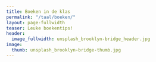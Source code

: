 ```yaml
---
title: Boeken in de klas
permalink: "/taal/boeken/"
layout: page-fullwidth
teaser: Leuke boekentips!
header:
  image_fullwidth: unsplash_brooklyn-bridge_header.jpg
image:
  thumb: unsplash_brooklyn-bridge-thumb.jpg
---
```

